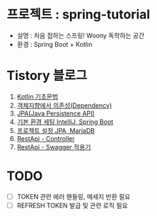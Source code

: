 # 프로젝트 : spring-tutorial
- 설명 : 처음 접하는 스프링! Woony 독학하는 공간
- 환경 : Spring Boot + Kotlin

# Tistory 블로그
1. [Kotlin 기초문법](https://whoiswoony.com/65)
2. [객체지향에서 의존성(Dependency)](https://whoiswoony.com/61)
3. [JPA(Java Persistence API)](https://whoiswoony.com/54)
4. [기본 환경 세팅 IntelliJ, Spring Boot](https://whoiswoony.com/53)
5. [프로젝트 설정 JPA, MariaDB](https://whoiswoony.com/55)
6. [RestApi - Controller](https://whoiswoony.com/66)
7. [RestApi - Swagger 적용기](https://whoiswoony.com/70)

# TODO
- [ ] TOKEN 관련 에러 핸들링, 메세지 반환 필요
- [ ] REFRESH TOKEN 발급 및 관련 로직 필요
